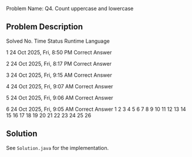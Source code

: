 Problem Name: Q4. Count uppercase and lowercase

## Problem Description

Solved
No.	Time	Status	Runtime	Language

1
24 Oct 2025, Fri, 8:50 PM
Correct Answer

2
24 Oct 2025, Fri, 8:17 PM
Correct Answer

3
24 Oct 2025, Fri, 9:15 AM
Correct Answer

4
24 Oct 2025, Fri, 9:07 AM
Correct Answer

5
24 Oct 2025, Fri, 9:06 AM
Correct Answer

6
24 Oct 2025, Fri, 9:05 AM
Correct Answer
1
2
3
4
5
6
7
8
9
10
11
12
13
14
15
16
17
18
19
20
21
22
23
24
25
26

## Solution

See `Solution.java` for the implementation.